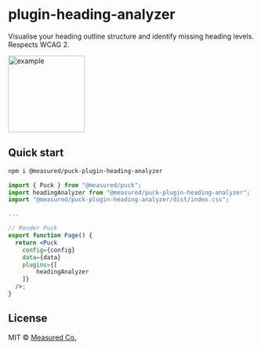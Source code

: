 # plugin-heading-analyzer

Visualise your heading outline structure and identify missing heading levels. Respects WCAG 2.

<img src="https://i.imgur.com/POqtgHu.jpg" alt="example" width="156px" />

## Quick start

```sh
npm i @measured/puck-plugin-heading-analyzer
```

```jsx
import { Puck } from "@measured/puck";
import headingAnalyzer from "@measured/puck-plugin-heading-analyzer";
import "@measured/puck-plugin-heading-analyzer/dist/index.css";

...

// Render Puck
export function Page() {
  return <Puck
    config={config}
    data={data}
    plugins={[
        headingAnalyzer
    ]}
  />;
}
```

## License

MIT © [Measured Co.](https://github.com/measuredco)

